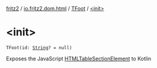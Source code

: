 [fritz2](../../index.md) / [io.fritz2.dom.html](../index.md) / [TFoot](index.md) / [&lt;init&gt;](./-init-.md)

# &lt;init&gt;

`TFoot(id: `[`String`](https://kotlinlang.org/api/latest/jvm/stdlib/kotlin/-string/index.html)`? = null)`

Exposes the JavaScript [HTMLTableSectionElement](https://developer.mozilla.org/en/docs/Web/API/HTMLTableSectionElement) to Kotlin

